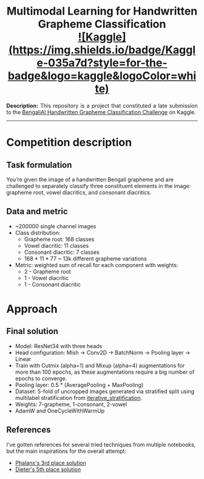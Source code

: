 <h1 align="center">
    Multimodal Learning for Handwritten Grapheme Classification <br>
    <a href="https://www.kaggle.com/c/bengaliai-cv19/overview">![Kaggle](https://img.shields.io/badge/Kaggle-035a7d?style=for-the-badge&logo=kaggle&logoColor=white)</a>
</h1>


<div align = "justify">

**Description:** This repository is a project that constituted a late submission to the [BengaliAI Handwritten Grapheme Classification Challenge](https://www.kaggle.com/c/bengaliai-cv19/overview) on Kaggle.

---

</div>

# Competition description

## Task formulation

You’re given the image of a handwritten Bengali grapheme and are challenged to separately classify three constituent elements in the image: grapheme root, vowel diacritics, and consonant diacritics.


## Data and metric 

* ~200000 single channel images
* Class distribution: 
    * Grapheme root: 168 classes
    * Vowel diacritic: 11 classes
    * Consonant diacritic: 7 classes
    * 168 * 11 * 77 ~ 13k different grapheme variations
* Metric: weighted sum of recall for each component with weights:
  * 2 - Grapheme root
  * 1 - Vowel diacritic
  * 1 - Consonant diacritic

# Approach

## Final solution

* Model: ResNet34 with three heads
* Head configuration: Mish -> Conv2D -> BatchNorm -> Pooling layer -> Linear
* Train with Cutmix (alpha=1) and Mixup (alpha=4) augmentations for more than 100 epochs, as these augmentations require a big number of epochs to converge.
* Pooling layer: 0.5 * (AveragePooling + MaxPooling)
* Dataset: 5-fold of uncropped images generated via stratified split using multilabel stratification from [iterative_stratification](https://pypi.org/project/iterative-stratification/).
* Weights: 7-grapheme, 1-consonant, 2-vowel
* AdamW and OneCycleWithWarmUp

## References

I've gotten references for several tried techniques from multiple notebooks, but the main inspirations for the overall attempt:
* [Phalanx's 3rd place solution](https://www.kaggle.com/competitions/bengaliai-cv19/discussion/135982)
* [Dieter's 5th place solution](https://www.kaggle.com/competitions/bengaliai-cv19/discussion/136129)
